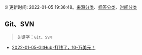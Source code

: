 :alarm_clock: 更新时间: 2022-01-05 19:36:48。[来源分类](../README.md)、[标签分类](../TAGS.md)、[时间分类](../TIMELINE.md)

## Git、SVN


> 关键字：`Git`、`SVN`



- [2022-01-05-GitHub-打钱了，10-万美元！](https://toutiao.io/k/ndfqyy2) 